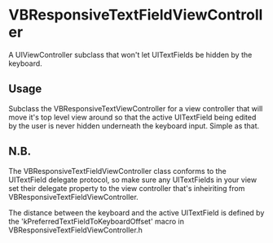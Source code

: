 VBResponsiveTextFieldViewController
===================================

A UIViewController subclass that won't let UITextFields be hidden by the keyboard.

Usage
-----

Subclass the VBResponsiveTextViewController for a view controller that will move it's top level view around so that the active UITextField being edited by the user is never hidden underneath the keyboard input. Simple as that.

N.B.
----

The VBResponsiveTextFieldViewController class conforms to the UITextField delegate protocol, so make sure any UITextFields in your view set their delegate property to the view controller that's inheiriting from VBResponsiveTextFieldViewController.

The distance between the keyboard and the active UITextField is defined by the 'kPreferredTextFieldToKeyboardOffset' macro in VBResponsiveTextFieldViewController.h
